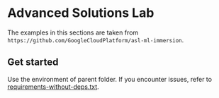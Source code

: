 # Advanced Solutions Lab

The examples in this sections are taken from `https://github.com/GoogleCloudPlatform/asl-ml-immersion`.

## Get started

Use the environment of parent folder. If you encounter issues, refer to [requirements-without-deps.txt](https://github.com/GoogleCloudPlatform/asl-ml-immersion/blob/master/requirements-without-deps.txt).

<!-- ```sh
python -m venv venv
source venv/bin/activate
pip install --upgrade pip
pip install -r requirements-without-deps.txt
``` -->
